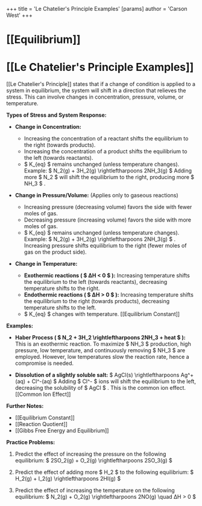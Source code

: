 +++
 title = 'Le Chatelier's Principle Examples'
[params]
	author = 'Carson West'
+++
# [[Equilibrium]]
# [[Le Chatelier's Principle Examples]]

[[Le Chatelier's Principle]] states that if a change of condition is applied to a system in equilibrium, the system will shift in a direction that relieves the stress.  This can involve changes in concentration, pressure, volume, or temperature.

**Types of Stress and System Response:**

* **Change in Concentration:**
    * Increasing the concentration of a reactant shifts the equilibrium to the right (towards products).
    * Increasing the concentration of a product shifts the equilibrium to the left (towards reactants).
    *  $ K_{eq} $  remains unchanged (unless temperature changes).  Example:   $ N_2(g) + 3H_2(g) \rightleftharpoons 2NH_3(g) $   Adding more  $ N_2 $  will shift the equilibrium to the right, producing more  $ NH_3 $ .

* **Change in Pressure/Volume:** (Applies only to gaseous reactions)
    * Increasing pressure (decreasing volume) favors the side with fewer moles of gas.
    * Decreasing pressure (increasing volume) favors the side with more moles of gas.
    *  $ K_{eq} $  remains unchanged (unless temperature changes). Example:  $ N_2(g) + 3H_2(g) \rightleftharpoons 2NH_3(g) $ . Increasing pressure shifts equilibrium to the right (fewer moles of gas on the product side).

* **Change in Temperature:**
    * **Exothermic reactions ( $ ΔH < 0 $ ):** Increasing temperature shifts the equilibrium to the left (towards reactants), decreasing temperature shifts to the right.
    * **Endothermic reactions ( $ ΔH > 0 $ ):** Increasing temperature shifts the equilibrium to the right (towards products), decreasing temperature shifts to the left.
    *  $ K_{eq} $  changes with temperature. [[Equilibrium Constant]]


**Examples:**

* **Haber Process ( $ N_2 + 3H_2 \rightleftharpoons 2NH_3 + heat $ ):**  This is an exothermic reaction. To maximize  $ NH_3 $  production, high pressure, low temperature, and continuously removing  $ NH_3 $  are employed.  However, low temperatures slow the reaction rate, hence a compromise is needed.

* **Dissolution of a slightly soluble salt:**  $ AgCl(s) \rightleftharpoons Ag^+(aq) + Cl^-(aq) $  Adding  $ Cl^- $  ions will shift the equilibrium to the left, decreasing the solubility of  $ AgCl $ . This is the common ion effect. [[Common Ion Effect]]


**Further Notes:**

* [[Equilibrium Constant]]
* [[Reaction Quotient]]
* [[Gibbs Free Energy and Equilibrium]]


**Practice Problems:**

1. Predict the effect of increasing the pressure on the following equilibrium:   $ 2SO_2(g) + O_2(g) \rightleftharpoons 2SO_3(g) $ 

2. Predict the effect of adding more  $ H_2 $  to the following equilibrium:  $ H_2(g) + I_2(g) \rightleftharpoons 2HI(g) $ 

3. Predict the effect of increasing the temperature on the following equilibrium:   $ N_2(g) + O_2(g) \rightleftharpoons 2NO(g) \quad ΔH > 0 $ 


